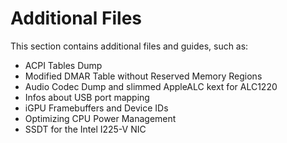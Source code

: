 # Additional Files
This section contains additional files and guides, such as:

- ACPI Tables Dump
- Modified DMAR Table without Reserved Memory Regions
- Audio Codec Dump and slimmed AppleALC kext for ALC1220
- Infos about USB port mapping
- iGPU Framebuffers and Device IDs
- Optimizing CPU Power Management
- SSDT for the Intel I225-V NIC
